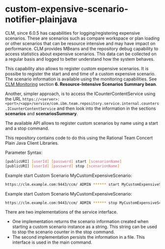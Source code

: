 # custom-expensive-scenario-notifier-plainjava
CLM, since 6.0.5 has capabilities for logging/registering expensive scenarios. These are scenarios such as compare workspace or plan loading or other scenarios that can be resource intensive and may have impact on performance. CLM provides MBeans and the repository debug capability to access statistics about expensive scenarios. This data can be collected on a regular basis and logged to better understand how the system behaves. 

This capability also allows to register custom expensive scenarios. It is possibe to register the start and end time of a custom expensive scenario. The scenario information is available using the monitoring capabilities. See [CLM Monitoring](https://jazz.net/library/article/91590) section **6. Resource-Intensive Scenarios Summary bean**. 

Another, simpler approach, is to access the ICounterContentService using the URL `https://<server>:<port>/<app>/service/com.ibm.team.repository.service.internal.counters.ICounterContentService` and then look into the information in the sections **scenarios** and **scenariosSummary**.  

The available API allows to register custom scenarios by name using a start and a stop command.

This repository contains code to do this using the Rational Team Concert Plain Java Client Libraries.


Parameter Syntax:
```bash
[publicURI] [userId] [password] start [scenarionName]
[publicURI] [userId] [password] stop [scenarionName]
```

Example start Custom Scenario MyCustomExpensiveScenario:
```bash
https://clm.example.com:9443/ccm/ ADMIN ****** start MyCustomExpensiveScenario
```

Example start Custom Scenario MyCustomExpensiveScenario:
```bash
https://clm.example.com:9443/ccm/ ADMIN ****** stop MyCustomExpensiveScenario
```

There are two implementations of the service interface. 

* One implementation returns the scenario information created when starting a custom scenario instance as a string. This string can be used to stop the scenario counter in the stop command.
* The second implementation persists the information in a file. This interface is used in the main command.  
